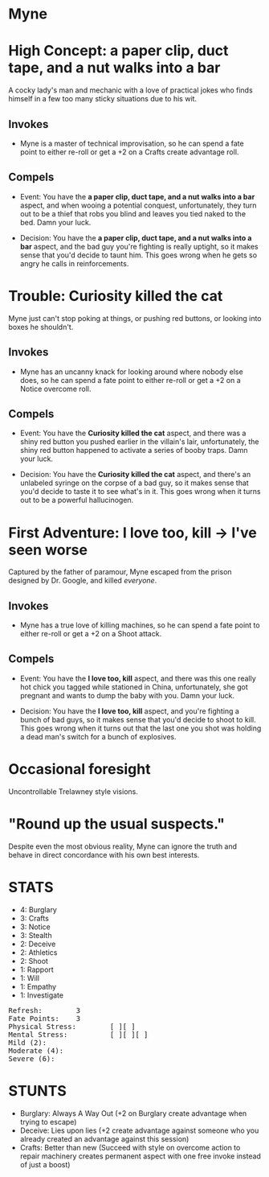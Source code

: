 # Myne

# High Concept: a paper clip, duct tape, and a nut walks into a bar

A cocky lady's man and mechanic with a love of practical jokes who finds himself in a few too many sticky situations due to his wit.

## Invokes

* Myne is a master of technical improvisation, so he can spend a fate point to either re-roll or get a +2 on a Crafts create advantage roll.

## Compels

* Event: You have the **a paper clip, duct tape, and a nut walks into a bar** aspect, and when wooing a potential conquest, unfortunately, they turn out to be a thief that robs you blind and leaves you tied naked to the bed.  Damn your luck.

* Decision: You have the **a paper clip, duct tape, and a nut walks into a bar** aspect, and the bad guy you're fighting is really uptight, so it makes sense that you'd decide to taunt him.  This goes wrong when he gets so angry he calls in reinforcements.

# Trouble: Curiosity killed the cat

Myne just can't stop poking at things, or pushing red buttons, or looking into boxes he shouldn't.

## Invokes

* Myne has an uncanny knack for looking around where nobody else does, so he can spend a fate point to either re-roll or get a +2 on a Notice overcome roll.

## Compels

* Event: You have the **Curiosity killed the cat** aspect, and there was a shiny red button you pushed earlier in the villain's lair, unfortunately, the shiny red button happened to activate a series of booby traps.  Damn your luck.

* Decision: You have the **Curiosity killed the cat** aspect, and there's an unlabeled syringe on the corpse of a bad guy, so it makes sense that you'd decide to taste it to see what's in it.  This goes wrong when it turns out to be a powerful hallucinogen.

# First Adventure: I love too, kill -> I've seen worse

Captured by the father of paramour, Myne escaped from the prison designed by Dr. Google, and killed *everyone*.

## Invokes

* Myne has a true love of killing machines, so he can spend a fate point to either re-roll or get a +2 on a Shoot attack.

## Compels

* Event: You have the **I love too, kill** aspect, and there was this one really hot chick you tagged while stationed in China, unfortunately, she got pregnant and wants to dump the baby with you.  Damn your luck.

* Decision: You have the **I love too, kill** aspect, and you're fighting a bunch of bad guys, so it makes sense that you'd decide to shoot to kill.  This goes wrong when it turns out that the last one you shot was holding a dead man's switch for a bunch of explosives.

# Occasional foresight

Uncontrollable Trelawney style visions.

# "Round up the usual suspects."

Despite even the most obvious reality, Myne can ignore the truth and behave in direct concordance with his own best interests.

# STATS

* 4: Burglary
* 3: Crafts
* 3: Notice
* 3: Stealth
* 2: Deceive
* 2: Athletics
* 2: Shoot
* 1: Rapport
* 1: Will
* 1: Empathy
* 1: Investigate

<pre>
Refresh: 		3
Fate Points: 	3
Physical Stress: 		[ ][ ]
Mental Stress: 			[ ][ ][ ]
Mild (2): 
Moderate (4): 
Severe (6):
</pre>

# STUNTS

* Burglary: Always A Way Out (+2 on Burglary create advantage when trying to escape)
* Deceive: Lies upon lies (+2 create advantage against someone who you already created an advantage against this session)
* Crafts: Better than new (Succeed with style on overcome action to repair machinery creates permanent aspect with one free invoke instead of just a boost)